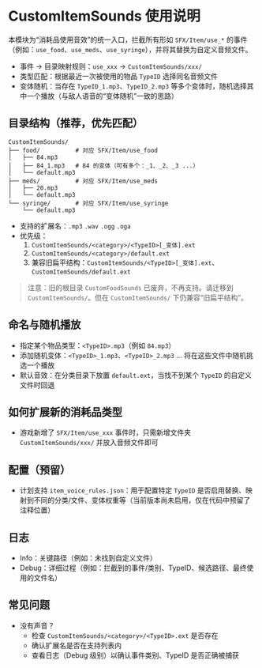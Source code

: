 # CustomItemSounds 使用说明

本模块为“消耗品使用音效”的统一入口，拦截所有形如 `SFX/Item/use_*` 的事件（例如：`use_food`、`use_meds`、`use_syringe`），并将其替换为自定义音频文件。

- 事件 → 目录映射规则：`use_xxx` → `CustomItemSounds/xxx/`
- 类型匹配：根据最近一次被使用的物品 `TypeID` 选择同名音频文件
- 变体随机：当存在 `TypeID_1.mp3`、`TypeID_2.mp3` 等多个变体时，随机选择其中一个播放（与敌人语音的“变体随机”一致的思路）

## 目录结构（推荐，优先匹配）

```
CustomItemSounds/
├── food/          # 对应 SFX/Item/use_food
│   ├── 84.mp3
│   ├── 84_1.mp3   # 84 的变体（可有多个：_1、_2、_3 ...）
│   └── default.mp3
├── meds/          # 对应 SFX/Item/use_meds
│   ├── 20.mp3
│   └── default.mp3
└── syringe/       # 对应 SFX/Item/use_syringe
    └── default.mp3
```

- 支持的扩展名：`.mp3` `.wav` `.ogg` `.oga`
- 优先级：
  1) `CustomItemSounds/<category>/<TypeID>[_变体].ext`
  2) `CustomItemSounds/<category>/default.ext`
  3) 兼容旧扁平结构：`CustomItemSounds/<TypeID>[_变体].ext`、`CustomItemSounds/default.ext`

> 注意：旧的根目录 `CustomFoodSounds` 已废弃，不再支持。请迁移到 `CustomItemSounds/`。但在 `CustomItemSounds/` 下仍兼容“旧扁平结构”。

## 命名与随机播放
- 指定某个物品类型：`<TypeID>.mp3`（例如 `84.mp3`）
- 添加随机变体：`<TypeID>_1.mp3`、`<TypeID>_2.mp3` ... 将在这些文件中随机挑选一个播放
- 默认音效：在分类目录下放置 `default.ext`，当找不到某个 `TypeID` 的自定义文件时回退

## 如何扩展新的消耗品类型
- 游戏新增了 `SFX/Item/use_xxx` 事件时，只需新增文件夹 `CustomItemSounds/xxx/` 并放入音频文件即可

## 配置（预留）
- 计划支持 `item_voice_rules.json`：用于配置特定 `TypeID` 是否启用替换、映射到不同的分类/文件、变体权重等（当前版本尚未启用，仅在代码中预留了注释位置）

## 日志
- Info：关键路径（例如：未找到自定义文件）
- Debug：详细过程（例如：拦截到的事件/类别、TypeID、候选路径、最终使用的文件名）

## 常见问题
- 没有声音？
  - 检查 `CustomItemSounds/<category>/<TypeID>.ext` 是否存在
  - 确认扩展名是否在支持列表内
  - 查看日志（Debug 级别）以确认事件类别、TypeID 是否正确被捕获

